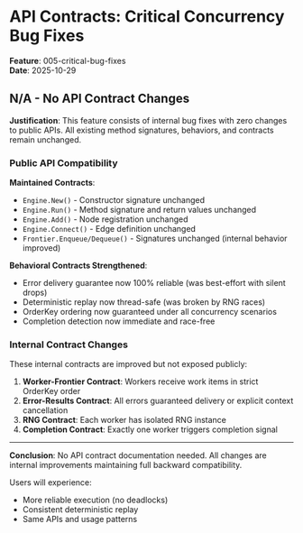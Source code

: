 # API Contracts: Critical Concurrency Bug Fixes

**Feature**: 005-critical-bug-fixes  
**Date**: 2025-10-29

## N/A - No API Contract Changes

**Justification**: This feature consists of internal bug fixes with zero changes to public APIs. All existing method signatures, behaviors, and contracts remain unchanged.

### Public API Compatibility

**Maintained Contracts**:
- `Engine.New()` - Constructor signature unchanged
- `Engine.Run()` - Method signature and return values unchanged
- `Engine.Add()` - Node registration unchanged
- `Engine.Connect()` - Edge definition unchanged
- `Frontier.Enqueue/Dequeue()` - Signatures unchanged (internal behavior improved)

**Behavioral Contracts Strengthened**:
- Error delivery guarantee now 100% reliable (was best-effort with silent drops)
- Deterministic replay now thread-safe (was broken by RNG races)
- OrderKey ordering now guaranteed under all concurrency scenarios
- Completion detection now immediate and race-free

### Internal Contract Changes

These internal contracts are improved but not exposed publicly:

1. **Worker-Frontier Contract**: Workers receive work items in strict OrderKey order
2. **Error-Results Contract**: All errors guaranteed delivery or explicit context cancellation
3. **RNG Contract**: Each worker has isolated RNG instance  
4. **Completion Contract**: Exactly one worker triggers completion signal

---

**Conclusion**: No API contract documentation needed. All changes are internal improvements maintaining full backward compatibility.

Users will experience:
- More reliable execution (no deadlocks)
- Consistent deterministic replay
- Same APIs and usage patterns
